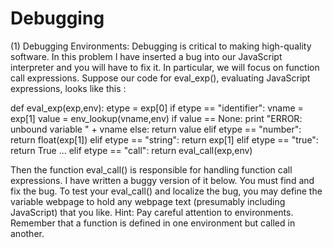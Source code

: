 # Debugging

(1) Debugging Environments:  Debugging is critical to making high-quality software. In this problem I have inserted a bug into our JavaScript interpreter and you will have to fix it. In particular, we will focus on function call expressions. Suppose our code for eval_exp(), evaluating JavaScript expressions, looks like this :

   def eval_exp(exp,env): 
           etype = exp[0] 
           if etype == "identifier":
                   vname = exp[1]
                   value = env_lookup(vname,env) 
                   if value == None: 
                           print "ERROR: unbound variable " + vname
                   else:
                           return value
           elif etype == "number":
                   return float(exp[1])
           elif etype == "string":
                   return exp[1] 
           elif etype == "true":
                   return True
           ...
           elif etype == "call": 
                   return eval_call(exp,env) 
                   
Then the function eval_call() is responsible for handling function call expressions. I have written a buggy version of it below. You must find and fix the bug. To test your eval_call() and localize the bug, you may define the variable webpage to hold any webpage text (presumably including JavaScript) that you like. Hint: Pay careful attention to environments. Remember that a function is defined in one environment but called in another. 
